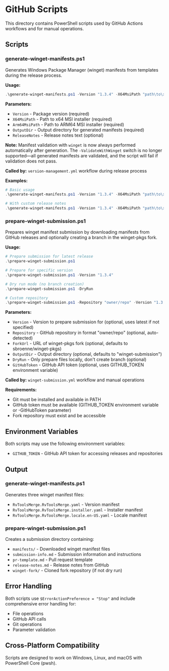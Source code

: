 # GitHub Scripts

This directory contains PowerShell scripts used by GitHub Actions workflows and for manual operations.

## Scripts

### generate-winget-manifests.ps1

Generates Windows Package Manager (winget) manifests from templates during the release process.

**Usage:**

```powershell
.\generate-winget-manifests.ps1 -Version "1.3.4" -X64MsiPath "path\to\x64.msi" -Arm64MsiPath "path\to\arm64.msi" -OutputDir "output"
```

**Parameters:**

-   `Version` - Package version (required)
-   `X64MsiPath` - Path to x64 MSI installer (required)
-   `Arm64MsiPath` - Path to ARM64 MSI installer (required)
-   `OutputDir` - Output directory for generated manifests (required)
-   `ReleaseNotes` - Release notes text (optional)

**Note:** Manifest validation with `winget` is now always performed automatically after generation. The `-ValidateWithWinget` switch is no longer supported—all generated manifests are validated, and the script will fail if validation does not pass.

**Called by:** `version-management.yml` workflow during release process

**Examples:**

```powershell
# Basic usage
.\generate-winget-manifests.ps1 -Version "1.3.4" -X64MsiPath "path\to\x64.msi" -Arm64MsiPath "path\to\arm64.msi" -OutputDir "output"
```

```powershell
# With custom release notes
.\generate-winget-manifests.ps1 -Version "1.3.4" -X64MsiPath "path\to\x64.msi" -Arm64MsiPath "path\to\arm64.msi" -OutputDir "output" -ReleaseNotes "Bug fixes and improvements"
```

### prepare-winget-submission.ps1

Prepares winget manifest submission by downloading manifests from GitHub releases and optionally creating a branch in the winget-pkgs fork.

**Usage:**

```powershell
# Prepare submission for latest release
.\prepare-winget-submission.ps1

# Prepare for specific version
.\prepare-winget-submission.ps1 -Version "1.3.4"

# Dry run mode (no branch creation)
.\prepare-winget-submission.ps1 -DryRun

# Custom repository
.\prepare-winget-submission.ps1 -Repository "owner/repo" -Version "1.3.4"
```

**Parameters:**

-   `Version` - Version to prepare submission for (optional, uses latest if not specified)
-   `Repository` - GitHub repository in format "owner/repo" (optional, auto-detected)
-   `ForkUrl` - URL of winget-pkgs fork (optional, defaults to sbroenne/winget-pkgs)
-   `OutputDir` - Output directory (optional, defaults to "winget-submission")
-   `DryRun` - Only prepare files locally, don't create branch (optional)
-   `GitHubToken` - GitHub API token (optional, uses GITHUB_TOKEN environment variable)

**Called by:** `winget-submission.yml` workflow and manual operations

**Requirements:**

-   Git must be installed and available in PATH
-   GitHub token must be available (GITHUB_TOKEN environment variable or -GitHubToken parameter)
-   Fork repository must exist and be accessible

## Environment Variables

Both scripts may use the following environment variables:

-   `GITHUB_TOKEN` - GitHub API token for accessing releases and repositories

## Output

### generate-winget-manifests.ps1

Generates three winget manifest files:

-   `RvToolsMerge.RvToolsMerge.yaml` - Version manifest
-   `RvToolsMerge.RvToolsMerge.installer.yaml` - Installer manifest
-   `RvToolsMerge.RvToolsMerge.locale.en-US.yaml` - Locale manifest

### prepare-winget-submission.ps1

Creates a submission directory containing:

-   `manifests/` - Downloaded winget manifest files
-   `submission-info.md` - Submission information and instructions
-   `pr-template.md` - Pull request template
-   `release-notes.md` - Release notes from GitHub
-   `winget-fork/` - Cloned fork repository (if not dry run)

## Error Handling

Both scripts use `$ErrorActionPreference = "Stop"` and include comprehensive error handling for:

-   File operations
-   GitHub API calls
-   Git operations
-   Parameter validation

## Cross-Platform Compatibility

Scripts are designed to work on Windows, Linux, and macOS with PowerShell Core (pwsh).
